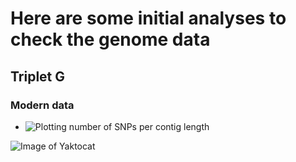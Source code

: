 # Here are some initial analyses to check the genome data

## Triplet G

### Modern data

* ![Plotting number of SNPs per contig length](./G.modern_nbSNPs_contigLength.tiff)


![Image of Yaktocat](https://octodex.github.com/images/yaktocat.png)
